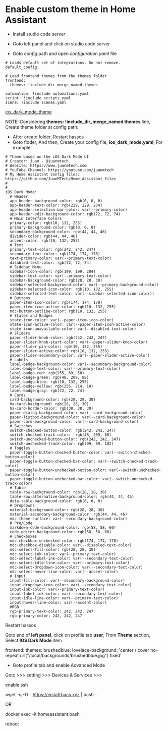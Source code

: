 # Enable custom theme in Home Assistant


- Install studio code server 

- Goto left panel and click on studio code server 

- Goto *config* path and open *configuration.yaml* file

```code
# Loads default set of integrations. Do not remove.
default_config:

# Load frontend themes from the themes folder
frontend:
  themes: !include_dir_merge_named themes

automation: !include automations.yaml
script: !include scripts.yaml
scene: !include scenes.yaml

```

[ios_dark_mode_theme](https://github.com/JuanMTech/ios_dark_mode_theme)

NOTE! Considering __themes: !include_dir_merge_named themes__ line, Create theme folder at config path:
- After create folder, Restart hassos
- Goto floder, And then, Create your config file, **ios_dark_mode.yaml**, For example:

```code
# Theme based on the iOS Dark Mode UI
# Creator: Juan - @juanmtech
# Website: https://www.juanmtech.com
# YouTube Channel: https://youtube.com/juanmtech
# My Home Assistant Config files: https://github.com/JuanMTech/Home_Assistant_files
#
#
iOS Dark Mode:
  # Header:
  app-header-background-color: rgb(0, 0, 0)
  app-header-text-color: rgb(229, 229, 234)
  app-header-selection-bar-color: var(--primary-color)
  app-header-edit-background-color: rgb(72, 72, 74)
  # Main Interface Colors
  primary-color: rgb(10, 132, 255)
  primary-background-color: rgb(0, 0, 0)
  secondary-background-color: rgb(44, 44, 46)
  divider-color: rgb(44, 44, 46)
  accent-color: rgb(10, 132, 255)
  # Text
  primary-text-color: rgb(242, 242, 247)
  secondary-text-color: rgb(174, 174, 178)
  text-primary-color: var(--primary-text-color)
  disabled-text-color: rgb(72, 72, 74)
  # Sidebar Menu
  sidebar-icon-color: rgb(199, 199, 204)
  sidebar-text-color: var(--primary-text-color)
  sidebar-background-color: rgb(28, 28, 30)
  sidebar-selected-background-color: var(--primary-background-color)
  sidebar-selected-icon-color: rgb(10, 132, 255)
  sidebar-selected-text-color: var(--sidebar-selected-icon-color))
  # Buttons
  paper-item-icon-color: rgb(174, 174, 178)
  paper-item-icon-active-color: rgb(10, 132, 255)
  mdc-button-outline-color: rgb(10, 132, 255)
  # States and Badges
  state-icon-color: var(--paper-item-icon-color)
  state-icon-active-color: var(--paper-item-icon-active-color)
  state-icon-unavailable-color: var(--disabled-text-color)
  # Sliders
  paper-slider-knob-color: rgb(242, 242, 247)
  paper-slider-knob-start-color: var(--paper-slider-knob-color)
  paper-slider-pin-color: rgb(10, 132, 255)
  paper-slider-active-color: rgb(10, 132, 255)
  paper-slider-secondary-color: var(--paper-slider-active-color)
  # Labels
  label-badge-background-color: var(--secondary-background-color)
  label-badge-text-color: var(--primary-text-color)
  label-badge-red: rgb(255, 69, 58)
  label-badge-green: rgb(48, 209, 88)
  label-badge-blue: rgb(10, 132, 255)
  label-badge-yellow: rgb(255, 214, 10)
  label-badge-gray: rgb(72, 72, 74)
  # Cards
  card-background-color: rgb(28, 28, 30)
  ha-card-background: rgb(28, 28, 30)
  ha-card-border-color: rgb(38, 38, 30)
  paper-dialog-background-color: var(--card-background-color)
  paper-listbox-background-color: var(--card-background-color)
  paper-card-background-color: var(--card-background-color)
  # Switches
  switch-checked-button-color: rgb(242, 242, 247)
  switch-checked-track-color:  rgb(48, 209, 88)
  switch-unchecked-button-color: rgb(242, 242, 247)
  switch-unchecked-track-color: rgb(99, 99, 102)
  # Toggles
  paper-toggle-button-checked-button-color: var(--switch-checked-button-color)
  paper-toggle-button-checked-bar-color: var(--switch-checked-track-color)
  paper-toggle-button-unchecked-button-color: var(--switch-unchecked-button-color)
  paper-toggle-button-unchecked-bar-color: var(--switch-unchecked-track-color)
  # Table
  table-row-background-color: rgb(28, 28, 30)
  table-row-alternative-background-color: rgb(44, 44, 46)
  data-table-background-color: rgb(0, 0, 0)
  # Dropdowns
  material-background-color: rgb(28, 28, 30)
  material-secondary-background-color: rgb(44, 44, 46)
  mdc-theme-surface: var(--secondary-background-color)
  # Pre/Code
  markdown-code-background-color: rgb(58, 58, 60)
  code-editor-background-color: rgb(58, 58, 60)
  # Checkboxes
  mdc-checkbox-unchecked-color: rgb(174, 174, 178)
  mdc-checkbox-disable-color: var(--disabled-text-color)
  mdc-select-fill-color: rgb(28, 28, 30)
  mdc-select-ink-color: var(--primary-text-color)
  mdc-select-label-ink-color: var(--secondary-text-color)
  mdc-select-idle-line-color: var(--primary-text-color)
  mdc-select-dropdown-icon-color: var(--secondary-text-color)
  mdc-select-hover-line-color: var(--accent-color)
  # Input
  input-fill-color: var(--secondary-background-color)
  input-dropdown-icon-color: var(--secondary-text-color)
  input-ink-color: var(--primary-text-color)
  input-label-ink-color: var(--secondary-text-color)
  input-idle-line-color: var(--primary-text-color)
  input-hover-line-color: var(--accent-color)
  #RGB
  rgb-primary-text-color: 242, 242, 247
  rgb-primary-color: 242, 242, 247
```

Restart hassos

Goto end of __left panel__, click on profile tab __user__, From __Theme__ section, Select __IOS Dark Mode__ item




frontend:
  themes:
    brushedblue:
      lovelace-background: 'center / cover no-repeat url("/local/backgrounds/brushedblue.jpg") fixed'



      


- Goto profile tab and enable Advanced Mode

Goto >>> setting >>> Devices & Services >>> 

enable ssh

wget -q -O - https://install.hacs.xyz | bash -

OR

docker exec -it homeassistant bash

reboot















